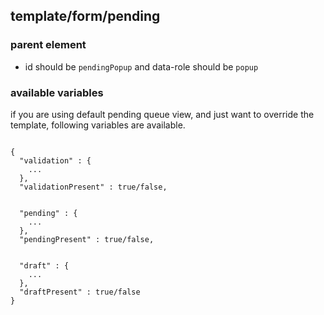 ## template/form/pending

### parent element

- id should be `pendingPopup` and data-role should be `popup`

### available variables


if you are using default pending queue view, and just want to override the template,
following variables are available.


```

{
  "validation" : {
    ...
  },
  "validationPresent" : true/false,
  
  
  "pending" : {
    ...
  },
  "pendingPresent" : true/false,
  
  
  "draft" : {
    ...
  },
  "draftPresent" : true/false
}


```
